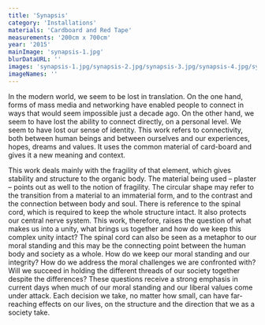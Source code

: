 ```yaml
---
title: 'Synapsis'
category: 'Installations'
materials: 'Cardboard and Red Tape'
measurements: '200cm x 700cm'
year: '2015'
mainImage: 'synapsis-1.jpg'
blurDataURL: ''
images: 'synapsis-1.jpg/synapsis-2.jpg/synapsis-3.jpg/synapsis-4.jpg/synapsis-5.jpg/synapsis-6.jpg'
imageNames: ''
---
```


In the modern world, we seem to be lost in translation. On the one hand, forms of mass media and networking have enabled people to connect in ways that would seem impossible just a decade ago. On the other hand, we seem to have lost the ability to connect directly, on a personal level. We seem to have lost our sense of identity. This work refers to connectivity, both between human beings and between ourselves and our experiences, hopes, dreams and values. It uses the common material of card-board and gives it a new meaning and context.

This work deals mainly with the fragility of that element, which gives stability and structure to the organic body. The material being used – plaster – points out as well to the notion of fragility. The circular shape may refer to the transition from a material to an immaterial form, and to the contrast and the connection between body and soul. There is reference to the spinal cord, which is required to keep the whole structure intact. It also protects our central nerve system. This work, therefore, raises the question of what makes us into a unity, what brings us together and how do we keep this complex unity intact? The spinal cord can also be seen as a metaphor to our moral standing and this may be the connecting point between the human body and society as a whole. How do we keep our moral standing and our integrity? How do we address the moral challenges we are confronted with? Will we succeed in holding the different threads of our society together despite the differences? These questions receive a strong emphasis in current days when much of our moral standing and our liberal values come under attack. Each decision we take, no matter how small, can have far-reaching effects on our lives, on the structure and the direction that we as a society take.
